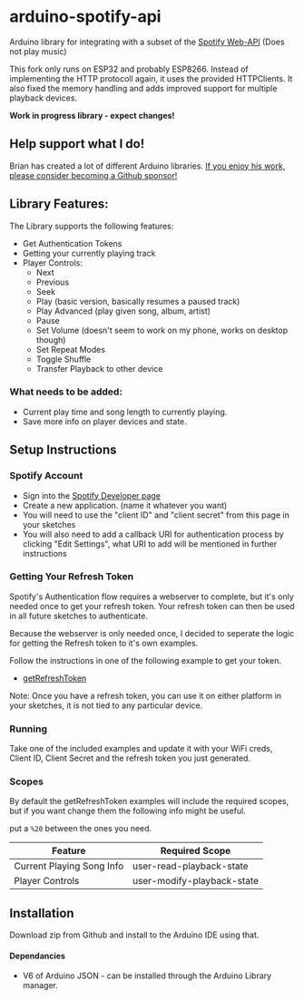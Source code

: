 # arduino-spotify-api
Arduino library for integrating with a subset of the [Spotify Web-API](https://developer.spotify.com/documentation/web-api/reference/) (Does not play music)

This fork only runs on ESP32 and probably ESP8266. Instead of implementing the HTTP protocoll again, it uses the provided HTTPClients. It also fixed the memory handling and adds improved support for multiple playback devices.

**Work in progress library - expect changes!**

## Help support what I do!

Brian has created a lot of different Arduino libraries. [If you enjoy his work, please consider becoming a Github sponsor!](https://github.com/sponsors/witnessmenow/)

## Library Features:

The Library supports the following features:

- Get Authentication Tokens
- Getting your currently playing track
- Player Controls:
    - Next
    - Previous
    - Seek
    - Play (basic version, basically resumes a paused track)
    - Play Advanced (play given song, album, artist)
    - Pause
    - Set Volume (doesn't seem to work on my phone, works on desktop though)
    - Set Repeat Modes
    - Toggle Shuffle
    - Transfer Playback to other device

### What needs to be added:

- Current play time and song length to currently playing.
- Save more info on player devices and state.

## Setup Instructions

### Spotify Account

- Sign into the [Spotify Developer page](https://developer.spotify.com/dashboard/login)
- Create a new application. (name it whatever you want)
- You will need to use the "client ID" and "client secret" from this page in your sketches
- You will also need to add a callback URI for authentication process by clicking "Edit Settings", what URI to add will be mentioned in further instructions

### Getting Your Refresh Token

Spotify's Authentication flow requires a webserver to complete, but it's only needed once to get your refresh token. Your refresh token can then be used in all future sketches to authenticate.

Because the webserver is only needed once, I decided to seperate the logic for getting the Refresh token to it's own examples.

Follow the instructions in one of the following example to get your token.

- [getRefreshToken](examples/getRefreshToken/getRefreshToken.ino)

Note: Once you have a refresh token, you can use it on either platform in your sketches, it is not tied to any particular device.

### Running

Take one of the included examples and update it with your WiFi creds, Client ID, Client Secret and the refresh token you just generated.

### Scopes

By default the getRefreshToken examples will include the required scopes, but if you want change them the following info might be useful.

put a `%20` between the ones you need.

| Feature        | Required Scope          
| ------------- |-------------| 
| Current Playing Song Info      | user-read-playback-state |
| Player Controls      | user-modify-playback-state      |

## Installation

Download zip from Github and install to the Arduino IDE using that.

#### Dependancies
- V6 of Arduino JSON - can be installed through the Arduino Library manager.